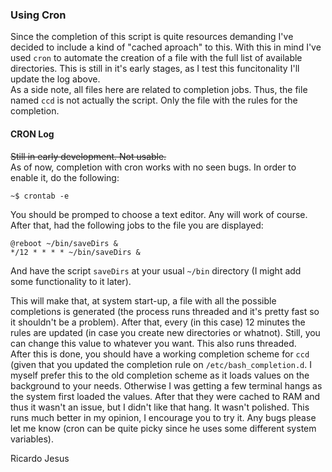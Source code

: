 ### Using Cron

Since the completion of this script is quite resources demanding I've decided to include a kind of "cached aproach" to this. With this in mind I've used ```cron``` to automate the creation of a file with the full list of available directories. This is still in it's early stages, as I test this funcitonality I'll update the log above.  
As a side note, all files here are related to completion jobs. Thus, the file named ```ccd``` is not actually the script. Only the file with the rules for the completion.

#### CRON Log

~~Still in early development. Not usable.~~  
As of now, completion with cron works with no seen bugs. In order to enable it, do the following:  
```
~$ crontab -e
```  
You should be promped to choose a text editor. Any will work of course. After that, had the following jobs to the file you are displayed:  
```
@reboot ~/bin/saveDirs &
*/12 * * * * ~/bin/saveDirs &
```  
And have the script ```saveDirs``` at your usual ```~/bin``` directory (I might add some functionality to it later).  

This will make that, at system start-up, a file with all the possible completions is generated (the process runs threaded and it's pretty fast so it shouldn't be a problem). After that, every (in this case) 12 minutes the rules are updated (in case you create new directories or whatnot). Still, you can change this value to whatever you want. This also runs threaded.  
After this is done, you should have a working completion scheme for ```ccd``` (given that you updated the completion rule on ```/etc/bash_completion.d```. I myself prefer this to the old completion scheme as it loads values on the background to your needs. Otherwise I was getting a few terminal hangs as the system first loaded the values. After that they were cached to RAM and thus it wasn't an issue, but I didn't like that hang. It wasn't polished. This runs much better in my opinion, I encourage you to try it. Any bugs please let me know (cron can be quite picky since he uses some different system variables).

Ricardo Jesus
